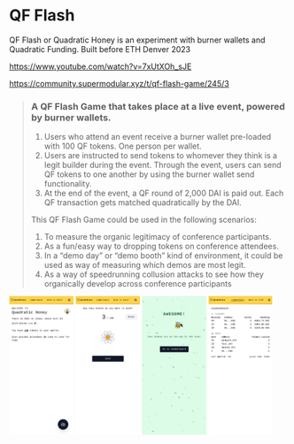 # QF Flash

QF Flash or Quadratic Honey is an experiment with burner wallets and Quadratic Funding. Built before ETH Denver 2023

https://www.youtube.com/watch?v=7xUtXOh_sJE

https://community.supermodular.xyz/t/qf-flash-game/245/3

> ### A QF Flash Game that takes place at a live event, powered by burner wallets.
>
> 1. Users who attend an event receive a burner wallet pre-loaded with 100 QF tokens. One person per wallet.
> 2. Users are instructed to send tokens to whomever they think is a legit builder during the event. Through the event, users can send QF tokens to one another by using the burner wallet send functionality.
> 3. At the end of the event, a QF round of 2,000 DAI is paid out. Each QF transaction gets matched quadratically by the DAI.
>
> This QF Flash Game could be used in the following scenarios:
>
> 1. To measure the organic legitimacy of conference participants.
> 2. As a fun/easy way to dropping tokens on conference attendees.
> 3. In a “demo day” or “demo booth” kind of environment, it could be used as way of measuring which demos are most legit.
> 4. As a way of speedrunning collusion attacks to see how they organically develop across conference participants

<img width="23%" src="./screenshots/qf_main.png" />
<img width="23%" src="./screenshots/qf_send.png" />
<img width="23%" src="./screenshots/qf_success.png" />
<img width="23%" src="./screenshots/qf_leaderboard.png" />

